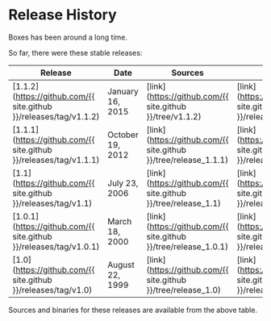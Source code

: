 # Release History

Boxes has been around a long time.

So far, there were these stable releases:

Release | Date           | Sources                                                         | Binaries
------- | -------------- | --------------------------------------------------------------- | -----------
[1.1.2](https://github.com/{{ site.github }}/releases/tag/v1.1.2) | January 16, 2015 | [link](https://github.com/{{ site.github }}/tree/v1.1.2)        | [link](https://github.com/{{ site.github }}/releases/tag/v1.1.2)
[1.1.1](https://github.com/{{ site.github }}/releases/tag/v1.1.1) | October 19, 2012 | [link](https://github.com/{{ site.github }}/tree/release_1.1.1) | [link](https://github.com/{{ site.github }}/releases/tag/v1.1.1)
[1.1](https://github.com/{{ site.github }}/releases/tag/v1.1)     | July 23, 2006    | [link](https://github.com/{{ site.github }}/tree/release_1.1)   | [link](https://github.com/{{ site.github }}/releases/tag/v1.1)
[1.0.1](https://github.com/{{ site.github }}/releases/tag/v1.0.1) | March 18, 2000   | [link](https://github.com/{{ site.github }}/tree/release_1.0.1) | [link](https://github.com/{{ site.github }}/releases/tag/v1.0.1)
[1.0](https://github.com/{{ site.github }}/releases/tag/v1.0)     | August 22, 1999  | [link](https://github.com/{{ site.github }}/tree/release_1.0)   | [link](https://github.com/{{ site.github }}/releases/tag/v1.0)

Sources and binaries for these releases are available from the above table.